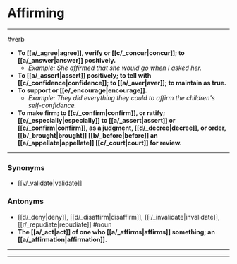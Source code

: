 # Affirming
---
#verb
- **To [[a/_agree|agree]], verify or [[c/_concur|concur]]; to [[a/_answer|answer]] positively.**
	- _Example: She affirmed that she would go when I asked her._
- **To [[a/_assert|assert]] positively; to tell with [[c/_confidence|confidence]]; to [[a/_aver|aver]]; to maintain as true.**
- **To support or [[e/_encourage|encourage]].**
	- _Example: They did everything they could to affirm the children's self-confidence._
- **To make firm; to [[c/_confirm|confirm]], or ratify; [[e/_especially|especially]] to [[a/_assert|assert]] or [[c/_confirm|confirm]], as a judgment, [[d/_decree|decree]], or order, [[b/_brought|brought]] [[b/_before|before]] an [[a/_appellate|appellate]] [[c/_court|court]] for review.**
---
### Synonyms
- [[v/_validate|validate]]
### Antonyms
- [[d/_deny|deny]], [[d/_disaffirm|disaffirm]], [[i/_invalidate|invalidate]], [[r/_repudiate|repudiate]]
#noun
- **The [[a/_act|act]] of one who [[a/_affirms|affirms]] something; an [[a/_affirmation|affirmation]].**
---
---
